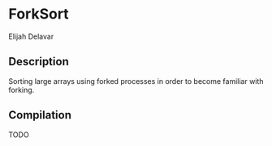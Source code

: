 # ForkSort

Elijah Delavar

## Description

Sorting large arrays using forked processes in order to become familiar with forking.

## Compilation

TODO
